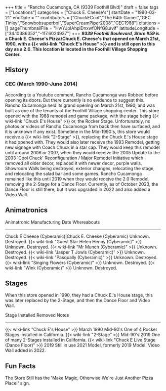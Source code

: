+++
title = "Rancho Cucamonga, CA (9339 Foothill Blvd)"
draft = false
tags = ["Locations"]
categories = ["Chuck E. Cheese's"]
startDate = "1990-03-21"
endDate = ""
contributors = ["ChuckECool","The 64th Gamer","CEC Tinley","Snowbobsuperboi","SuperCreamPiper2008","CEC1988"]
citations = []
pageThumbnailFile = "HwYJpIAhpIDnxwfONfG8.avif"
latitudeLongitude = ["34.10386352","-117.6024937"]
+++
***9339 Foothill Boulevard, Store #59* is a Chuck E. Cheese's Pizza/Chuck E. Cheese's that opened on March 21st, 1990, with a {{< wiki-link "Chuck E's House" >}} and is still open to this day as a 2.0.
This location is located in the Foothill Village Shopping Center.**

## History

### CEC (March 1990-June 2014)

According to a Youtube comment, Rancho Cucamonga was Robbed before opening its doors. But there currently is no evidence to suggest this. Rancho Cucamonga held its grand opening on March 21st, 1990, and was built as one of the tenants of the Foothill Village shopping center. This store opened with the 1988 remodel and game package, with the stage being {{< wiki-link "Chuck E's House" >}} or, the Rocker Stage. Unfortunately, no photos or videos of Rancho Cucamonga from back then have surfaced, and it is unknown if any exist. Sometime in the Mid-1990's, this store would receive a {{< wiki-link "2-Stage" >}}, replacing the Chuck E.'s House stage it had opened with. They would also later receive the 1993 Remodel, getting new signage with Coach Chuck in a star cap. They would keep this remodel until around 2006 or 2007, when they would receive the 2005 Update to the 2003 'Cool Chuck' Reconfiguration / Major Remodel Initiative which removed all older decor, replaced it with newer decor, purple walls, Showroom Walls being destroyed, exterior changes, relocating the stage, and relocating the salad bar and some games.
Rancho Cucamonga remained like this until 2019 when they would receive the 2.0 Remodel, removing the 2-Stage for a Dance Floor. Currently, as of October 2023, the Dance Floor is still there, but it was upgraded in 2022 and also added a Video Wall.

## Animatronics

  Animatronic                                                  Manufacturing Date   Whereabouts
  ------------------------------------------------------------ -------------------- -------------
  Chuck E Cheese (Cyberamic)|Chuck E. Cheese (Cyberamic)      Unknown.             Destroyed.
  {{< wiki-link "Guest Star Helen Henny (Cyberamic)" >}}   Unknown.             Destroyed.
  {{< wiki-link "Mr Munch (Cyberamic)" >}}                 Unknown.             Destroyed.
  {{< wiki-link "Jasper T Jowls (Cyberamic)" >}}           Unknown.             Destroyed.
  {{< wiki-link "Pasqually (Cyberamic)" >}}                Unknown.             Destroyed.
  {{< wiki-link "Singing Flowers (Cyberamic)" >}}          Unknown.             Destroyed.
  {{< wiki-link "Wink (Cyberamic)" >}}                     Unknown.             Destroyed.

## Stages

When this store opened in 1990, they had a Chuck E.'s House stage, this was later replaced by the 2-Stage, and then the Dance Floor and Video Wall.

  Stage                                                      Installed    Removed        Notes
  ---------------------------------------------------------- ------------ -------------- ------------------------------------------------------------
  {{< wiki-link "Chuck E's House" >}}                   March 1990   Mid-90's      One of 4 Rocker Stages installed in California.
  {{< wiki-link "2-Stage" >}}                            Mid-90's    2019           One of many 2-Stages installed in California.
  {{< wiki-link "Chuck E Live Stage (Dance Floor)" >}}   2019         Still in use   2021 Model, formerly 2019 Model. Video Wall added in 2022.

## Fun Facts

The Store Still has the 'Make Magic, Otherwise We're Just Another Pizza Place!' sign.
